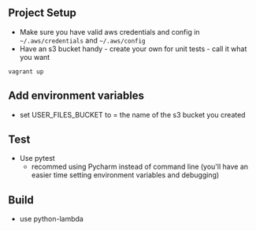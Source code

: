 ## Project Setup
- Make sure you have valid aws credentials and config in `~/.aws/credentials` and `~/.aws/config`
- Have an s3 bucket handy - create your own for unit tests - call it what you want

`vagrant up`

## Add environment variables
- set USER_FILES_BUCKET to = the name of the s3 bucket you created

## Test
-  Use pytest
    - recommed using Pycharm instead of command line (you'll have an easier time setting environment variables and debugging)

## Build
- use python-lambda


